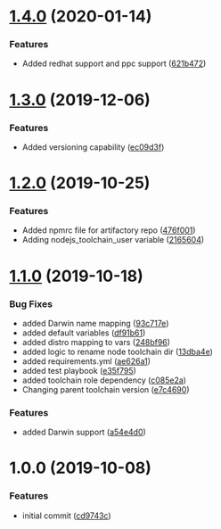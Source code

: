 # [1.4.0](https://github.com/mongodb-ansible-roles/ansible-role-nodejs-toolchain/compare/v1.3.0...v1.4.0) (2020-01-14)


### Features

* Added redhat support and ppc support ([621b472](https://github.com/mongodb-ansible-roles/ansible-role-nodejs-toolchain/commit/621b4725ed212ea1a55311aecf61e650ed1fa5a9))

# [1.3.0](https://github.com/mongodb-ansible-roles/ansible-role-nodejs-toolchain/compare/v1.2.0...v1.3.0) (2019-12-06)


### Features

* Added versioning capability ([ec09d3f](https://github.com/mongodb-ansible-roles/ansible-role-nodejs-toolchain/commit/ec09d3f777c0d8868ed49e2e4195737b3bb25593))

# [1.2.0](https://github.com/mongodb-ansible-roles/ansible-role-nodejs-toolchain/compare/v1.1.0...v1.2.0) (2019-10-25)


### Features

* Added npmrc file for artifactory repo ([476f001](https://github.com/mongodb-ansible-roles/ansible-role-nodejs-toolchain/commit/476f0011613086f1cc72b0f1515df9d47f0c0b54))
* Adding nodejs_toolchain_user variable ([2165604](https://github.com/mongodb-ansible-roles/ansible-role-nodejs-toolchain/commit/2165604a7630bd9662e5bc83ece8c5a729a5359a))

# [1.1.0](https://github.com/mongodb-ansible-roles/ansible-role-nodejs-toolchain/compare/v1.0.0...v1.1.0) (2019-10-18)


### Bug Fixes

* added Darwin name mapping ([93c717e](https://github.com/mongodb-ansible-roles/ansible-role-nodejs-toolchain/commit/93c717e0c92c3aae7f721eb1bb0fa4fa6d65ed01))
* added default variables ([df91b61](https://github.com/mongodb-ansible-roles/ansible-role-nodejs-toolchain/commit/df91b61be5294218970d4382008695f1f0681969))
* added distro mapping to vars ([248bf96](https://github.com/mongodb-ansible-roles/ansible-role-nodejs-toolchain/commit/248bf9608da22ca0f6f4ab230a506c7ae9de0c9b))
* added logic to rename node toolchain dir ([13dba4e](https://github.com/mongodb-ansible-roles/ansible-role-nodejs-toolchain/commit/13dba4e3b4fee3f7fdacca882dba965ab1e6743a))
* added requirements.yml ([ae626a1](https://github.com/mongodb-ansible-roles/ansible-role-nodejs-toolchain/commit/ae626a15f984aa996e365bcfd86166e178100698))
* added test playbook ([e35f795](https://github.com/mongodb-ansible-roles/ansible-role-nodejs-toolchain/commit/e35f795e32478e0afda8bcee690b1793e2bda77a))
* added toolchain role dependency ([c085e2a](https://github.com/mongodb-ansible-roles/ansible-role-nodejs-toolchain/commit/c085e2ad79bcc92f5f3a25c31da1fc7ff5d6dc58))
* Changing parent toolchain version ([e7c4690](https://github.com/mongodb-ansible-roles/ansible-role-nodejs-toolchain/commit/e7c469000732e753915497a39127c72a5cb96618))


### Features

* added Darwin support ([a54e4d0](https://github.com/mongodb-ansible-roles/ansible-role-nodejs-toolchain/commit/a54e4d0bfdb6344b88d1b118ffbcd641073ef933))

# 1.0.0 (2019-10-08)


### Features

* initial commit ([cd9743c](https://github.com/mongodb-ansible-roles/ansible-role-nodejs/commit/cd9743c))
